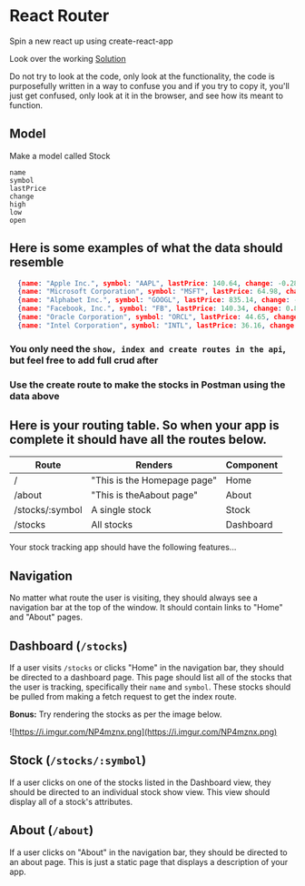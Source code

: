 # React Router

Spin a new react up using create-react-app

Look over the working [Solution](https://vhixt.csb.app/)

Do not try to look at the code, only look at the functionality, the code is purposefully written in a way to confuse you and if you try to copy it, you'll just get confused, only look at it in the browser, and see how its meant to function.

## Model
Make a model called Stock
```
name
symbol
lastPrice
change
high
low
open
```

## Here is some examples of what the data should resemble

```json
  {name: "Apple Inc.", symbol: "AAPL", lastPrice: 140.64, change: -0.280000000000001, high: 141.74, low: 140.35, open: 141.5},
  {name: "Microsoft Corporation", symbol: "MSFT", lastPrice: 64.98, change: 0.109999999999999, high: 65.45, low: 64.76, open: 65.12},
  {name: "Alphabet Inc.", symbol: "GOOGL", lastPrice: 835.14, change: -4.50999999999999, high: 844, low: 829.1, open: 842},
  {name: "Facebook, Inc.", symbol: "FB", lastPrice: 140.34, change: 0.810000000000002, high: 141.0244, low: 139.76, open: 140.08},
  {name: "Oracle Corporation", symbol: "ORCL", lastPrice: 44.65, change: -0.300000000000004, high: 45.09, low: 44.575, open: 44.91},
  {name: "Intel Corporation", symbol: "INTL", lastPrice: 36.16, change: -0.370000000000005, high: 36.78, low: 36.125, open: 36.58}
```

### You only need the `show, index and create routes in the api`, but feel free to add full crud after

### Use the create route to make the stocks in Postman using the data above

## Here is your routing table. So when your app is complete it should have all the routes below.

| Route | Renders                                   | Component        |
| --------- | ----------------------------------------- | ------------- |
| /      | "This is the Homepage page"                    | Home             |
| /about     | "This is theAabout page"| About |
| /stocks/:symbol     | A single stock                         | Stock      |
| /stocks   | All stocks      | Dashboard    |

Your stock tracking app should have the following features...

## Navigation

No matter what route the user is visiting, they should always see a navigation bar at the top of the window. It should contain links to "Home" and "About" pages.

## Dashboard (`/stocks`)

If a user visits `/stocks` or clicks "Home" in the navigation bar, they should be directed to a dashboard page. This page should list all of the stocks that the user is tracking, specifically their `name` and `symbol`. These stocks should be pulled from making a fetch request to get the index route.

**Bonus:** Try rendering the stocks as per the image below.

![https://i.imgur.com/NP4mznx.png](https://i.imgur.com/NP4mznx.png)

## Stock (`/stocks/:symbol`)

If a user clicks on one of the stocks listed in the Dashboard view, they should be directed to an individual stock show view. This view should display all of a stock's attributes.

## About (`/about`)

If a user clicks on "About" in the navigation bar, they should be directed to an about page. This is just a static page that displays a description of your app.